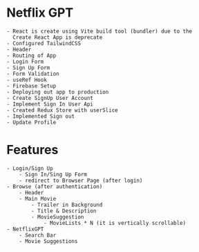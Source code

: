 # Netflix GPT
    - React is create using Vite build tool (bundler) due to the 
      Create React App is deprecate
    - Configured TailwindCSS
    - Header
    - Routing of App
    - Login Form
    - Sign Up Form
    - Form Validation
    - useRef Hook
    - Firebase Setup
    - Deploying out app to production
    - Create SignUp User Account
    - Implement Sign In User Api
    - Created Redux Store with userSlice
    - Implemented Sign out
    - Update Profile    


# Features
    - Login/Sign Up
        - Sign In/Sing Up Form
        - redirect to Browser Page (after login)
    - Browse (after authentication)
        - Header
        - Main Movie
            - Trailer in Background
            - Title & Description
            - MovieSuggestion
                - MovieLists * N (it is vertically scrollable)
    - NetflixGPT
        - Search Bar
        - Movie Suggestions